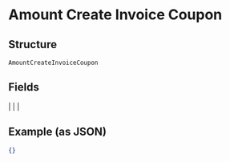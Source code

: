 
# Amount Create Invoice Coupon

## Structure

`AmountCreateInvoiceCoupon`

## Fields

|  |
| 

## Example (as JSON)

```json
{}
```

